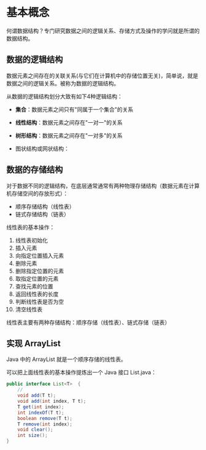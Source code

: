 # 基本概念



何谓数据结构？专门研究数据之间的逻辑关系、存储方式及操作的学问就是所谓的数据结构。



## 数据的逻辑结构

数据元素之间存在的关联关系(与它们在计算机中的存储位置无关)，简单说，就是数据之间的逻辑关系。被称为数据的逻辑结构。

从数据的逻辑结构划分大致有如下4种逻辑结构：

- **集合**：数据元素之间只有"同属于一个集合"的关系

- **线性结构**：数据元素之间存在"一对一"的关系

- **树形结构**：数据元素之间存在"一对多"的关系

- 图状结构或网状结构：

## 数据的存储结构

对于数据不同的逻辑结构，在底层通常通常有两种物理存储结构（数据元素在计算机存储空间的存放形式）：

- 顺序存储结构（线性表）
- 链式存储结构（链表）





线性表的基本操作：

1. 线性表初始化
2. 插入元素
3. 向指定位置插入元素
4. 删除元素
5. 删除指定位置的元素
6. 取指定位置的元素
7. 查找元素的位置
8. 返回线性表的长度
9. 判断线性表是否为空
10. 清空线性表



线性表主要有两种存储结构：顺序存储（线性表）、链式存储（链表）





## 实现 ArrayList

Java 中的 ArrayList 就是一个顺序存储的线性表。

可以把上面线性表的基本操作提炼出一个 Java 接口 List.java：

```java
public interface List<T>  {
	//
    void add(T t);
    void add(int index, T t);
    T get(int index);
    int indexOf(T t);
    boolean remove(T t);
    T remove(int index);
    void clear();
    int size();
}
```





